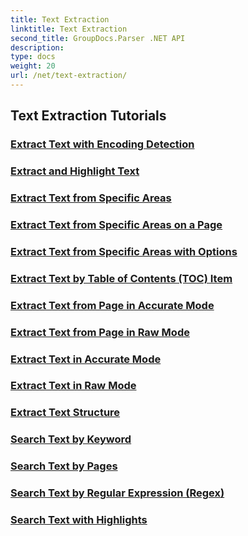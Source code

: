 ```yaml
---
title: Text Extraction
linktitle: Text Extraction
second_title: GroupDocs.Parser .NET API
description: 
type: docs
weight: 20
url: /net/text-extraction/
---
```


## Text Extraction Tutorials
### [Extract Text with Encoding Detection](./extract-text-with-encoding-detection/)
### [Extract and Highlight Text](./extract-and-highlight-text/)
### [Extract Text from Specific Areas](./extract-text-from-specific-areas/)
### [Extract Text from Specific Areas on a Page](./extract-text-from-specific-areas-on-page/)
### [Extract Text from Specific Areas with Options](./extract-text-from-specific-areas-with-options/)
### [Extract Text by Table of Contents (TOC) Item](./extract-text-by-toc-item/)
### [Extract Text from Page in Accurate Mode](./extract-text-from-page-in-accurate-mode/)
### [Extract Text from Page in Raw Mode](./extract-text-from-page-in-raw-mode/)
### [Extract Text in Accurate Mode](./extract-text-in-accurate-mode/)
### [Extract Text in Raw Mode](./extract-text-in-raw-mode/)
### [Extract Text Structure](./extract-text-structure/)
### [Search Text by Keyword](./search-text-by-keyword/)
### [Search Text by Pages](./search-text-by-pages/)
### [Search Text by Regular Expression (Regex)](./search-text-by-regex/)
### [Search Text with Highlights](./search-text-with-highlights/)